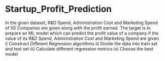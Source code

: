 # Startup_Profit_Prediction
In the given dataset, R&amp;D Spend, Administration Cost and Marketing Spend of 50 Companies are given along with the profit earned. The target is to prepare an ML model which can predict the profit value of a company if the value of its R&amp;D Spend, Administration Cost and Marketing Spend are given.
i) Construct Different Regression algorithms
ii) Divide the data into train set and test set 
iii) Calculate different regression metrics 
iv) Choose the best model
